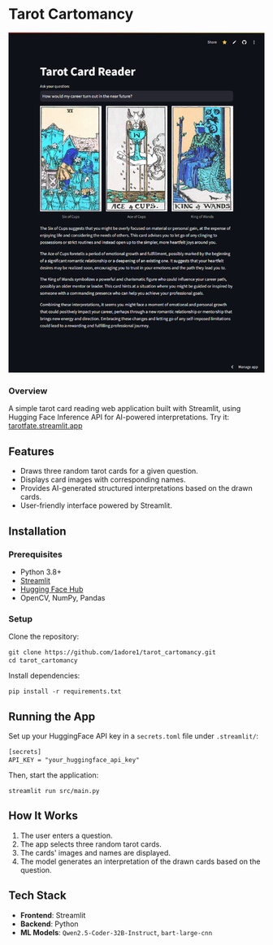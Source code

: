 # Tarot Cartomancy

![Tarot Example](https://github.com/1adore1/tarot_cartomancy/blob/main/assets/img.png)

### Overview

A simple tarot card reading web application built with Streamlit, using Hugging Face Inference API for AI-powered interpretations. Try it: [tarotfate.streamlit.app](https://tarotfate.streamlit.app/)

## Features

- Draws three random tarot cards for a given question.
- Displays card images with corresponding names.
- Provides AI-generated structured interpretations based on the drawn cards.
- User-friendly interface powered by Streamlit.

## Installation

### Prerequisites

- Python 3.8+
- [Streamlit](https://streamlit.io/)
- [Hugging Face Hub](https://huggingface.co/docs/huggingface_hub/index)
- OpenCV, NumPy, Pandas

### Setup

Clone the repository:

```
git clone https://github.com/1adore1/tarot_cartomancy.git
cd tarot_cartomancy
```

Install dependencies:

```
pip install -r requirements.txt
```

## Running the App

Set up your HuggingFace API key in a `secrets.toml` file under `.streamlit/`:

```
[secrets]
API_KEY = "your_huggingface_api_key"
```

Then, start the application:

```
streamlit run src/main.py
```

## How It Works

1. The user enters a question.
2. The app selects three random tarot cards.
3. The cards' images and names are displayed.
4. The model generates an interpretation of the drawn cards based on the question.

## Tech Stack

- **Frontend**: Streamlit
- **Backend**: Python
- **ML Models**: `Qwen2.5-Coder-32B-Instruct`, `bart-large-cnn`
